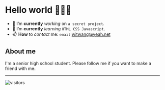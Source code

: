 # Hello world 👋👋👋

- 🔭 I’m __currently__ _working_ on  `a secret project`.
- 🌱 I’m __currently__ _learning_ `HTML CSS Javascript`.
- 📫 __How__ to _contact_ me: `email` witwang@yeah.net

## About me

I'm a senior high school student. Please follow me if you want to make a friend with me.

---

![visitors](https://visitor-badge.glitch.me/badge?page_id=Wit-Wang.Wit-Wang)
